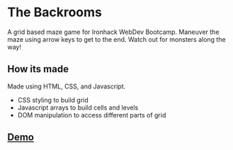 # The Backrooms
A grid based maze game for Ironhack WebDev Bootcamp. Maneuver the maze using arrow keys to get to the end. Watch out for monsters along the way!

## How its made
Made using HTML, CSS, and Javascript.
- CSS styling to build grid
- Javascript arrays to build cells and levels
- DOM manipulation to access different parts of grid

## [Demo](https://keifershearer.github.io/the_backrooms/)
